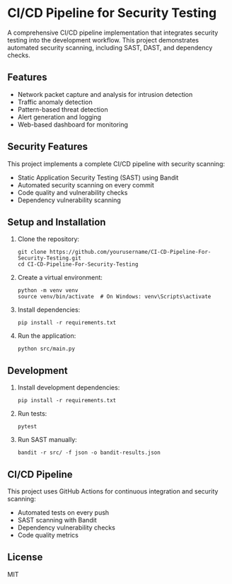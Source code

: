 # CI/CD Pipeline for Security Testing

A comprehensive CI/CD pipeline implementation that integrates security testing into the development workflow. This project demonstrates automated security scanning, including SAST, DAST, and dependency checks.

## Features

- Network packet capture and analysis for intrusion detection
- Traffic anomaly detection
- Pattern-based threat detection
- Alert generation and logging
- Web-based dashboard for monitoring

## Security Features

This project implements a complete CI/CD pipeline with security scanning:

- Static Application Security Testing (SAST) using Bandit
- Automated security scanning on every commit
- Code quality and vulnerability checks
- Dependency vulnerability scanning

## Setup and Installation

1. Clone the repository:
   ```
   git clone https://github.com/yourusername/CI-CD-Pipeline-For-Security-Testing.git
   cd CI-CD-Pipeline-For-Security-Testing
   ```

2. Create a virtual environment:
   ```
   python -m venv venv
   source venv/bin/activate  # On Windows: venv\Scripts\activate
   ```

3. Install dependencies:
   ```
   pip install -r requirements.txt
   ```

4. Run the application:
   ```
   python src/main.py
   ```

## Development

1. Install development dependencies:
   ```
   pip install -r requirements.txt
   ```

2. Run tests:
   ```
   pytest
   ```

3. Run SAST manually:
   ```
   bandit -r src/ -f json -o bandit-results.json
   ```

## CI/CD Pipeline

This project uses GitHub Actions for continuous integration and security scanning:

- Automated tests on every push
- SAST scanning with Bandit
- Dependency vulnerability checks
- Code quality metrics

## License

MIT 